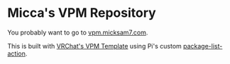 # Micca's VPM Repository

You probably want to go to [vpm.micksam7.com](https://vpm.micksam7.com/).

This is built with [VRChat's VPM Template](https://github.com/vrchat-community/template-package) using Pi's custom [package-list-action](https://github.com/PiMaker/package-list-action).
